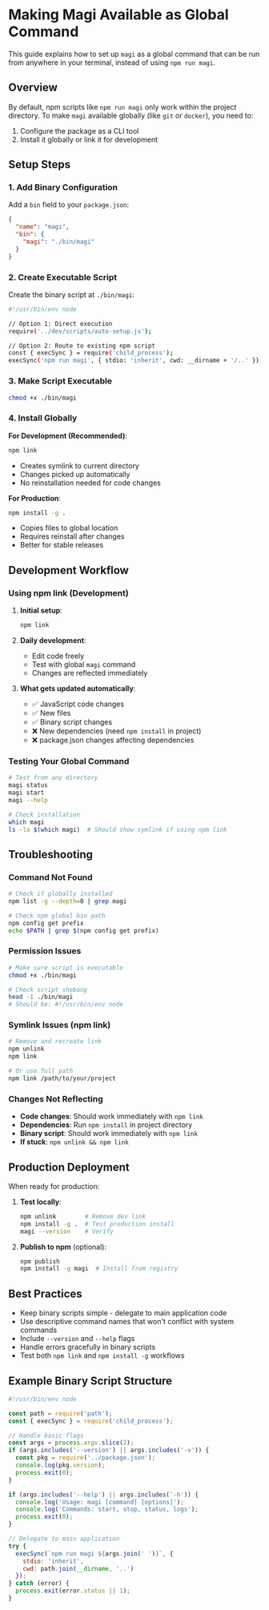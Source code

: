 # Making Magi Available as Global Command

This guide explains how to set up `magi` as a global command that can be run from anywhere in your terminal, instead of using `npm run magi`.

## Overview

By default, npm scripts like `npm run magi` only work within the project directory. To make `magi` available globally (like `git` or `docker`), you need to:

1. Configure the package as a CLI tool
2. Install it globally or link it for development

## Setup Steps

### 1. Add Binary Configuration

Add a `bin` field to your `package.json`:

```json
{
  "name": "magi",
  "bin": {
    "magi": "./bin/magi"
  }
}
```

### 2. Create Executable Script

Create the binary script at `./bin/magi`:

```bash
#!/usr/bin/env node

// Option 1: Direct execution
require('../dev/scripts/auto-setup.js');

// Option 2: Route to existing npm script
const { execSync } = require('child_process');
execSync('npm run magi', { stdio: 'inherit', cwd: __dirname + '/..' });
```

### 3. Make Script Executable

```bash
chmod +x ./bin/magi
```

### 4. Install Globally

**For Development (Recommended)**:
```bash
npm link
```
- Creates symlink to current directory
- Changes picked up automatically
- No reinstallation needed for code changes

**For Production**:
```bash
npm install -g .
```
- Copies files to global location
- Requires reinstall after changes
- Better for stable releases

## Development Workflow

### Using npm link (Development)

1. **Initial setup**:
   ```bash
   npm link
   ```

2. **Daily development**:
   - Edit code freely
   - Test with global `magi` command
   - Changes are reflected immediately

3. **What gets updated automatically**:
   - ✅ JavaScript code changes
   - ✅ New files
   - ✅ Binary script changes
   - ❌ New dependencies (need `npm install` in project)
   - ❌ package.json changes affecting dependencies

### Testing Your Global Command

```bash
# Test from any directory
magi status
magi start
magi --help

# Check installation
which magi
ls -la $(which magi)  # Should show symlink if using npm link
```

## Troubleshooting

### Command Not Found

```bash
# Check if globally installed
npm list -g --depth=0 | grep magi

# Check npm global bin path
npm config get prefix
echo $PATH | grep $(npm config get prefix)
```

### Permission Issues

```bash
# Make sure script is executable
chmod +x ./bin/magi

# Check script shebang
head -1 ./bin/magi
# Should be: #!/usr/bin/env node
```

### Symlink Issues (npm link)

```bash
# Remove and recreate link
npm unlink
npm link

# Or use full path
npm link /path/to/your/project
```

### Changes Not Reflecting

- **Code changes**: Should work immediately with `npm link`
- **Dependencies**: Run `npm install` in project directory
- **Binary script**: Should work immediately with `npm link`
- **If stuck**: `npm unlink && npm link`

## Production Deployment

When ready for production:

1. **Test locally**:
   ```bash
   npm unlink        # Remove dev link
   npm install -g .  # Test production install
   magi --version    # Verify
   ```

2. **Publish to npm** (optional):
   ```bash
   npm publish
   npm install -g magi  # Install from registry
   ```

## Best Practices

- Keep binary scripts simple - delegate to main application code
- Use descriptive command names that won't conflict with system commands
- Include `--version` and `--help` flags
- Handle errors gracefully in binary scripts
- Test both `npm link` and `npm install -g` workflows

## Example Binary Script Structure

```javascript
#!/usr/bin/env node

const path = require('path');
const { execSync } = require('child_process');

// Handle basic flags
const args = process.argv.slice(2);
if (args.includes('--version') || args.includes('-v')) {
  const pkg = require('../package.json');
  console.log(pkg.version);
  process.exit(0);
}

if (args.includes('--help') || args.includes('-h')) {
  console.log('Usage: magi [command] [options]');
  console.log('Commands: start, stop, status, logs');
  process.exit(0);
}

// Delegate to main application
try {
  execSync(`npm run magi ${args.join(' ')}`, {
    stdio: 'inherit',
    cwd: path.join(__dirname, '..')
  });
} catch (error) {
  process.exit(error.status || 1);
}
```